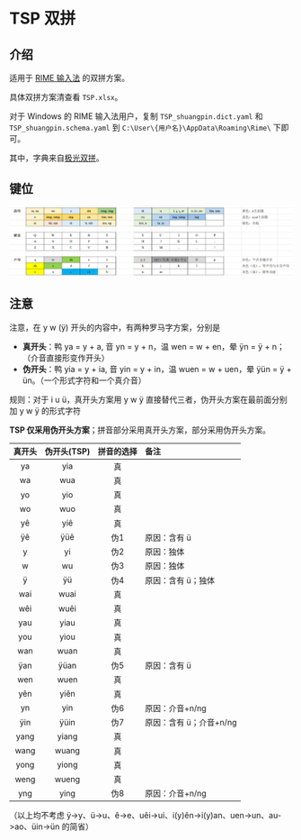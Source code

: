# TSP 双拼

## 介绍

适用于 [RIME 输入法](https://rime.im/) 的双拼方案。

具体双拼方案清查看 `TSP.xlsx`。

对于 Windows 的 RIME 输入法用户，复制 `TSP_shuangpin.dict.yaml` 和 `TSP_shuangpin.schema.yaml` 到 `C:\User\{用户名}\AppData\Roaming\Rime\` 下即可。

其中，字典来自[极光双拼](https://github.com/hosxy/rime-aurora-pinyin)。

## 键位

![键位图片](image.png)

## 注意

注意，在 y w (ÿ) 开头的内容中，有两种罗马字方案，分别是

- **真开头**：鸭 ya = y + a, 音 yn = y + n，温 wen = w + en，晕 ÿn = ÿ + n；（介音直接形变作开头）
- **伪开头**：鸭 yia = y + ia, 音 yin = y + in，温 wuen = w + uen，晕 ÿün = ÿ + ün。（一个形式字符和一个真介音）

规则：对于 i u ü，真开头方案用 y w ÿ 直接替代三者，伪开头方案在最前面分别加 y w ÿ 的形式字符

**TSP 仅采用伪开头方案**；拼音部分采用真开头方案，部分采用伪开头方案。

| 真开头 | 伪开头(TSP) | 拼音的选择 | 备注 |
| :---: | :---: | :---: | :--- |
| ya   | yia   | 真 | |
| wa   | wua   | 真 | |
| yo   | yio   | 真 | |
| wo   | wuo   | 真 | |
| yê   | yiê   | 真 | |
| ÿê   | ÿüê   | 伪1 | 原因：含有 ü |
| y    | yi    | 伪2 | 原因：独体 |
| w    | wu    | 伪3 | 原因：独体 |
| ÿ    | ÿü    | 伪4 | 原因：含有 ü；独体 |
| wai  | wuai  | 真 | |
| wêi  | wuêi  | 真 | |
| yau  | yiau  | 真 | |
| you  | yiou  | 真 | |
| wan  | wuan  | 真 | |
| ÿan  | ÿüan  | 伪5 | 原因：含有 ü |
| wen  | wuen  | 真 | |
| yên  | yiên  | 真 | |
| yn   | yin   | 伪6 | 原因：介音+n/ng |
| ÿin  | ÿüin  | 伪7 | 原因：含有 ü；介音+n/ng |
| yang | yiang | 真 | |
| wang | wuang | 真 | |
| yong | yiong | 真 | |
| weng | wueng | 真 | |
| yng  | ying  | 伪8 | 原因：介音+n/ng |

（以上均不考虑 ÿ->y、ü->u、ê->e、uêi->ui、i(y)ên->i(y)an、uen->un、au->ao、üin->ün 的简省）
